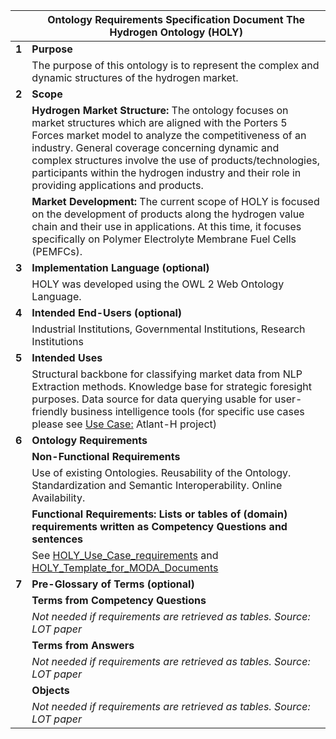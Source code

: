 | |**Ontology Requirements Specification Document The Hydrogen Ontology (HOLY)**  |
|--------|-----------------------------------------------------------------------------------|
| **1**  | **Purpose**                             |
|        | The purpose of this ontology is to represent the complex and dynamic structures of the hydrogen market.        |
| **2**  | **Scope**                               |
|        | **Hydrogen Market Structure:** The ontology focuses on market structures which are aligned with the Porters 5 Forces market model to analyze the competitiveness of an industry. General coverage concerning dynamic and complex structures involve the use of products/technologies, participants within the hydrogen industry and their role in providing applications and products. |
|        | **Market Development:** The current scope of HOLY is focused on the development of products along the hydrogen value chain and their use in applications. At this time, it focuses specifically on Polymer Electrolyte Membrane Fuel Cells (PEMFCs). |
| **3**  | **Implementation Language (optional)**                                                                         |
|        | HOLY was developed using the OWL 2 Web Ontology Language.                                                      |
| **4**  | **Intended End-Users (optional)**                                                                              |
|        | Industrial Institutions, Governmental Institutions, Research Institutions                                      |
| **5**  | **Intended Uses**                       |
|        | Structural backbone for classifying market data from NLP Extraction methods. Knowledge base for strategic foresight purposes. Data source for data querying usable for user-friendly business intelligence tools (for specific use cases please see [Use Case:](./doc/Use_Case/) Atlant-H project)        |
| **6**  | **Ontology Requirements**               |
|        | **Non-Functional Requirements**         |
|        | Use of existing Ontologies. Reusability of the Ontology. Standardization and Semantic Interoperability. Online Availability. |
|        | **Functional Requirements: Lists or tables of (domain) requirements written as Competency Questions and sentences**                                     |
|        | See [HOLY_Use_Case_requirements](./doc/Use_Case/HOLY_Use_Case_requirements/) and [HOLY_Template_for_MODA_Documents](./doc/HOLY_Template_for_MODA_Documents/) |
| **7**  | **Pre-Glossary of Terms (optional)**                                                                           |
|        | **Terms from Competency Questions**                                                                            |
|        | *Not needed if requirements are retrieved as tables. Source: LOT paper*                                        |
|        | **Terms from Answers**                  |
|        | *Not needed if requirements are retrieved as tables. Source: LOT paper*                                        |
|        | **Objects**                             |
|        | *Not needed if requirements are retrieved as tables. Source: LOT paper*                                        |
